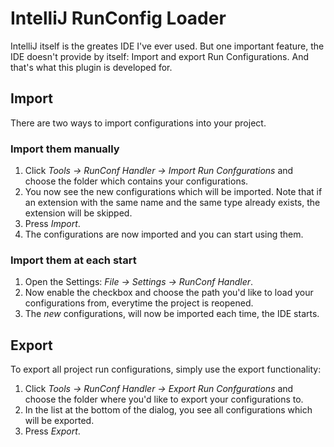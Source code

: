 # IntelliJ RunConfig Loader
IntelliJ itself is the greates IDE I've ever used. But one important feature, the IDE doesn't provide by itself: Import and export Run Configurations. And that's what this plugin is developed for.

## Import
There are two ways to import configurations into your project. 
### Import them manually
1. Click *Tools &rarr; RunConf Handler &rarr; Import Run Confgurations* and choose the folder which contains your configurations. 
2. You now see the new configurations which will be imported. Note that if an extension with the same name and the same type already exists, the extension will be skipped.
3. Press *Import*. 
4. The configurations are now imported and you can start using them.

### Import them at each start
1. Open the Settings: *File &rarr; Settings &rarr; RunConf Handler*.
2. Now enable the checkbox and choose the path you'd like to load your configurations from, everytime the project is reopened.
3. The *new* configurations, will now be imported each time, the IDE starts.

## Export
To export all project run configurations, simply use the export functionality:
1. Click *Tools &rarr; RunConf Handler &rarr; Export Run Confgurations* and choose the folder where you'd like to export your configurations to.
2. In the list at the bottom of the dialog, you see all configurations which will be exported.
3. Press *Export*. 
